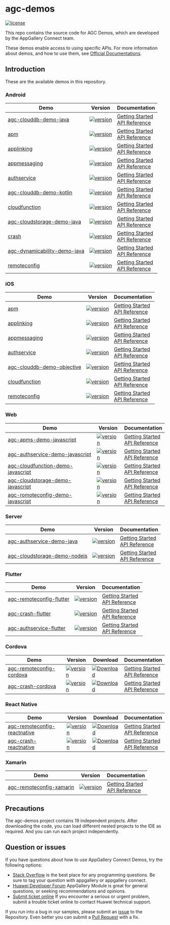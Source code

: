 # agc-demos
[![license](https://img.shields.io/badge/license-Apache--2.0-green)](./LICENCE)

This repo contains the source code for AGC Demos, which are developed by the AppGallery Connect team.

These demos enable access to using specific APIs. For more information
about demos, and how to use them, see
[Official Documentations](https://developer.huawei.com/consumer/cn/doc/development/AppGallery-connect-Guides/agc-get-started).


## Introduction
These are the available demos in this repository.
### Android
| Demo | Version | Documentation |
|--------|-----|-----|
| [agc-clouddb-demo-java](./Android/agc-clouddb-demo-java) | [![version](https://img.shields.io/badge/Release-1.2.1.301-yellow)](./Android/agc-clouddb-demo-java) | [Getting Started](https://developer.huawei.com/consumer/en/doc/development/AppGallery-connect-Guides/agc-clouddb-get-started) <br/> [API Reference](https://developer.huawei.com/consumer/en/doc/development/AppGallery-connect-References/clouddb) |
| [apm](./Android/apm) | [![version](https://img.shields.io/badge/Release-1.4.1.303-yellow)](./Android/apm) | [Getting Started](https://developer.huawei.com/consumer/en/doc/development/AppGallery-connect-Guides/agc-apms-agcsdk) <br/> [API Reference](https://developer.huawei.com/consumer/en/doc/development/AppGallery-connect-References/apms-overview) |
| [applinking](./Android/applinking) | [![version](https://img.shields.io/badge/Release-1.5.0.300-yellow)](./Android/applinking) | [Getting Started](https://developer.huawei.com/consumer/en/doc/development/AppGallery-connect-Guides/agc-applinking-getstarted-android-0000001054594767) <br/> [API Reference](https://developer.huawei.com/consumer/en/doc/development/AppGallery-connect-References/applinking-overview-0000001054820901) |
| [appmessaging](./Android/appmessaging) | [![version](https://img.shields.io/badge/Release-1.5.0.300-yellow)](./Android/appmessaging) | [Getting Started](https://developer.huawei.com/consumer/en/doc/development/AppGallery-connect-Guides/agc-appmessage-getstarted) <br/> [API Reference](https://developer.huawei.com/consumer/en/doc/development/AppGallery-connect-References/appmessaging-overview) |
| [authservice](./Android/authservice) | [![version](https://img.shields.io/badge/Release-1.5.0.300-yellow)](./Android/authservice) | [Getting Started](https://developer.huawei.com/consumer/en/doc/development/AppGallery-connect-Guides/agc-auth-android-getstarted-0000001053053922) <br/> [API Reference](https://developer.huawei.com/consumer/en/doc/development/AppGallery-connect-References/agc-auth-service-api-overview-0000001054403973) |
| [agc-clouddb-demo-kotlin](./Android/agc-clouddb-demo-kotlin) | [![version](https://img.shields.io/badge/Release-1.2.1.301-yellow)](./Android/agc-clouddb-demo-kotlin) | [Getting Started](https://developer.huawei.com/consumer/en/doc/development/AppGallery-connect-Guides/agc-clouddb-get-started) <br/> [API Reference](https://developer.huawei.com/consumer/en/doc/development/AppGallery-connect-References/clouddb) |
| [cloudfunction](./Android/cloudfunction) | [![version](https://img.shields.io/badge/Release-1.5.0.300-yellow)](./Android/cloudfunction) | [Getting Started](https://developer.huawei.com/consumer/en/doc/development/AppGallery-connect-Guides/agc-cloudfunction-getstarted) <br/> [API Reference](https://developer.huawei.com/consumer/en/doc/development/AppGallery-connect-References/function) |
| [agc-cloudstorage-demo-java](./Android/agc-cloudstorage-demo-java) | [![version](https://img.shields.io/badge/Release-1.3.1.100-yellow)](./Android/agc-cloudstorage-demo-java) | [Getting Started](https://developer.huawei.com/consumer/en/doc/development/AppGallery-connect-Guides/agc-cloudstorage-getstarted) <br/> [API Reference](https://developer.huawei.com/consumer/en/doc/development/HMS-Plugin-References/overview-0000001054390809?ha_source=hms1) |
| [crash](./Android/crash) | [![version](https://img.shields.io/badge/Release-1.5.0.300-yellow)](./Android/crash) | [Getting Started](https://developer.huawei.com/consumer/en/doc/development/AppGallery-connect-Guides/agc-crash-getstarted-0000001055260538) <br/> [API Reference](https://developer.huawei.com/consumer/en/doc/development/AppGallery-connect-References/overview-android-0000001055260460) |
| [agc-dynamicability-demo-java](./Android/agc-dynamicability-demo-java) | [![version](https://img.shields.io/badge/Release-1.0.11.302-yellow)](./Android/agc-dynamicability-demo-java) | [Getting Started](https://developer.huawei.com/consumer/en/doc/development/AppGallery-connect-Guides/agc-featuredelivery-getstarted) <br/> [API Reference](https://developer.huawei.com/consumer/en/doc/development/AppGallery-connect-References/featuredelivery-overview) |
| [remoteconfig](./Android/remoteconfig) | [![version](https://img.shields.io/badge/Release-1.5.0.300-yellow)](./Android/remoteconfig) | [Getting Started](https://developer.huawei.com/consumer/en/doc/development/AppGallery-connect-Guides/agc-remoteconfig-android-getstarted-0000001056347165) <br/> [API Reference](https://developer.huawei.com/consumer/cn/doc/development/AppGallery-connect-References/android-remoteconfig-overview-0000001055692839) |

### iOS
| Demo | Version | Documentation |
|--------|-----|-----|
| [apm](./iOS/apm) | [![version](https://img.shields.io/badge/Release-1.2.1.301-yellow)](./iOS/apm) | [Getting Started](https://developer.huawei.com/consumer/en/doc/development/AppGallery-connect-Guides/agc-apms-agcsdk-ios) <br/> [API Reference](https://developer.huawei.com/consumer/en/doc/development/AppGallery-connect-References/apms-overview-ios) |
| [applinking](./iOS/applinking) | [![version](https://img.shields.io/badge/Release-1.4.1.303-yellow)](./iOS/applinking) | [Getting Started](https://developer.huawei.com/consumer/en/doc/development/AppGallery-connect-Guides/agc-applinking-getstarted-ios-0000001053823227) <br/> [API Reference](https://developer.huawei.com/consumer/en/doc/development/AppGallery-connect-References/classes-overview-0000001055013624) |
| [appmessaging](./iOS/appmessaging) | [![version](https://img.shields.io/badge/Release-1.4.1.300-yellow)](./iOS/appmessaging) | [Getting Started](https://developer.huawei.com/consumer/en/doc/development/AppGallery-connect-Guides/agc-appmessage-getstarted-ios-0000001071772755) <br/> [API Reference](https://developer.huawei.com/consumer/en/doc/development/AppGallery-connect-References/overview-ios-class-0000001058211307) |
| [authservice](./iOS/authservice) | [![version](https://img.shields.io/badge/Release-1.4.1.300-yellow)](./iOS/authservice) | [Getting Started](https://developer.huawei.com/consumer/en/doc/development/AppGallery-connect-Guides/agc-auth-ios-getstarted-0000001053053980) <br/> [API Reference](https://developer.huawei.com/consumer/en/doc/development/AppGallery-connect-References/agc-auth-service-ios-overview-0000001054599515) |
| [agc-clouddb-demo-objective](./iOS/agc-clouddb-demo-objective) | [![version](https://img.shields.io/badge/Release-1.3.1.300-yellow)](./iOS/agc-clouddb-demo-objective) | [Getting Started](https://developer.huawei.com/consumer/en/doc/development/AppGallery-connect-Guides/agc-clouddb-get-started-ios) <br/> [API Reference](https://developer.huawei.com/consumer/en/doc/development/AppGallery-connect-References/clouddb-agcclouddblistenerhandler-ios) |
| [cloudfunction](./iOS/cloudfunction) | [![version](https://img.shields.io/badge/Release-1.3.1.300-yellow)](./iOS/cloudfunction) | [Getting Started](https://developer.huawei.com/consumer/en/doc/development/AppGallery-connect-Guides/agc-cloudfunction-getstarted) <br/> [API Reference](https://developer.huawei.com/consumer/en/doc/development/AppGallery-connect-References/agcfunction) |
| [remoteconfig](./iOS/remoteconfig) | [![version](https://img.shields.io/badge/Release-1.3.1.300-yellow)](./iOS/remoteconfig) | [Getting Started](https://developer.huawei.com/consumer/en/doc/development/AppGallery-connect-Guides/agc-remoteconfig-ios-getstarted-0000001055157432) <br/> [API Reference](https://developer.huawei.com/consumer/en/doc/development/AppGallery-connect-References/ios-remoteconfig-agcconfigvalues-0000001056246303) |

### Web
| Demo | Version | Documentation |
|--------|-----|-----|
| [agc-apms-demo-javascript](./Web/agc-apms-demo-javascript) | [![version](https://img.shields.io/badge/Release-1.2.1.301-yellow)](./Web/agc-apms-demo-javascript) | [Getting Started](https://developer.huawei.com/consumer/cn/doc/development/AppGallery-connect-Guides/agc-apm-getstarted-web) <br/> [API Reference](https://developer.huawei.com/consumer/cn/doc/development/AppGallery-connect-References/agc-apm-service-webapi-overview) |
| [agc-authservice-demo-javascript](./Web/agc-authservice-demo-javascript) | [![version](https://img.shields.io/badge/Release-1.4.1.303-yellow)](./Web/agc-authservice-demo-javascript) | [Getting Started](https://developer.huawei.com/consumer/cn/doc/development/AppGallery-connect-Guides/agc-auth-ios-getstarted-0000001053053980) <br/> [API Reference](https://developer.huawei.com/consumer/cn/doc/development/AppGallery-connect-References/agc-auth-service-webapi-overview-0000001054343230) |
| [agc-cloudfunction-demo-javascript](./Web/agc-cloudfunction-demo-javascript) | [![version](https://img.shields.io/badge/Release-1.4.1.300-yellow)](./Web/agc-cloudfunction-demo-javascript) | [Getting Started](https://developer.huawei.com/consumer/en/doc/development/AppGallery-connect-Guides/agc-applinking-getstarted-android-0000001054594767) <br/> [API Reference](https://developer.huawei.com/consumer/cn/doc/development/AppGallery-connect-References/agc-cloudfunction-webapi-overview) |
| [agc-cloudstorage-demo-javascript](./Web/agc-cloudstorage-demo-javascript) | [![version](https://img.shields.io/badge/Release-1.4.1.300-yellow)](./Web/agc-cloudstorage-demo-javascript) | [Getting Started](https://developer.huawei.com/consumer/cn/doc/development/AppGallery-connect-Guides/agc-cloudstorage-getstarted-web) <br/> [API Reference](https://developer.huawei.com/consumer/cn/doc/development/AppGallery-connect-References/Overview-web) |
| [agc-romoteconfig-demo-javascript](./Web/agc-romoteconfig-demo-javascript) | [![version](https://img.shields.io/badge/Release-1.3.1.300-yellow)](./Web/agc-romoteconfig-demo-javascript) | [Getting Started](https://developer.huawei.com/consumer/cn/doc/development/AppGallery-connect-Guides/agc-remoteconfig-web-getstarted-0000001056501223) <br/> [API Reference](https://developer.huawei.com/consumer/cn/doc/development/AppGallery-connect-References/web-remoteconfig-overview-0000001057829368) |

### Server
| Demo | Version | Documentation |
|--------|-----|-----|
| [agc-authservice-demo-java](./Server/agc-authservice-demo-java) | [![version](https://img.shields.io/badge/Release-1.1.0.300-yellow)](./Server/agc-authservice-demo-java) | [Getting Started](https://developer.huawei.com/consumer/en/doc/development/AppGallery-connect-Guides/agc-auth-server-getstarted-0000001054287616) <br/> [API Reference](https://developer.huawei.com/consumer/en/doc/development/AppGallery-connect-References/auth-serversdk-overview-0000001055363337) |
| [agc-cloudstorage-demo-nodejs](./Server/agc-cloudstorage-demo-nodejs) | [![version](https://img.shields.io/badge/Release-1.0.0.0-yellow)](./Server/agc-cloudstorage-demo-nodejs) | [Getting Started](https://developer.huawei.com/consumer/en/doc/development/AppGallery-connect-Guides/agc-cloudstorage-getstarted-nodejs) <br/> [API Reference](https://developer.huawei.com/consumer/en/doc/development/AppGallery-connect-References/Overview-nodejs) |

### Flutter
| Demo | Version | Documentation |
|--------|-----|-----|
| [agc-remoteconfig-flutter](./Flutter/agc-remoteconfig-flutter) | [![version](https://img.shields.io/badge/Release-1.1.0-yellow)](./Flutter/agc-remoteconfig-flutter) |[Getting Started](https://developer.huawei.com/consumer/en/doc/development/AppGallery-connect-Guides/agc-remoteconfig-flutter-usage-0000001063287007) <br/> [API Reference](https://developer.huawei.com/consumer/en/doc/development/AppGallery-connect-References/flutter-remoteconfig-overview-0000001064965376) |
| [agc-crash-flutter](./Flutter/agc-crash-flutter) | [![version](https://img.shields.io/badge/Release-1.1.0-yellow)](./Flutter/agc-crash-flutter) | [Getting Started](https://developer.huawei.com/consumer/en/doc/development/AppGallery-connect-Guides/agc-crash-flutter-usage-0000001063046945) <br/> [API Reference](https://developer.huawei.com/consumer/en/doc/development/AppGallery-connect-References/flutter-overview-0000001063050323) |
| [agc-authservice-flutter](./Flutter/agc-authservice-flutter) | [![version](https://img.shields.io/badge/Release-1.1.0-yellow)](./Flutter/agc-authservice-flutter) | [Getting Started](https://developer.huawei.com/consumer/en/doc/development/AppGallery-connect-Guides/agc-auth-flutter-usage-0000001063724847) <br/> [API Reference](https://developer.huawei.com/consumer/en/doc/development/AppGallery-connect-References/flutter-auth-overview-0000001072100218) |

### Cordova
| Demo | Version | Download | Documentation |
|--------|-----|-----|-----|
| [agc-remoteconfig-cordova](./Cordova/agc-remoteconfig-cordova) | [![version](https://img.shields.io/badge/NPM-1.1.0-yellow)](./agc-remoteconfig-cordova) | [![Download](https://img.shields.io/badge/DOWNLOAD-5/WEEK-yellow)](https://www.npmjs.com/package/@cordova-plugin-agconnect/remoteconfig) |[Getting Started](https://developer.huawei.com/consumer/en/doc/development/AppGallery-connect-Guides/agc-remoteconfig-cordova-usage-0000001063539743) <br/> [API Reference](https://developer.huawei.com/consumer/en/doc/development/AppGallery-connect-References/cordova-remoteconfig-overview-0000001063967581) |
| [agc-crash-cordova](./agc-crash-cordova) | [![version](https://img.shields.io/badge/NPM-1.1.0-yellow)](./agc-crash-cordova)| [![Download](https://img.shields.io/badge/DOWNLOAD-7/WEEK-yellow)](https://www.npmjs.com/package/@cordova-plugin-agconnect/crash)  | [Getting Started](https://developer.huawei.com/consumer/en/doc/development/AppGallery-connect-Guides/agc-crash-reactnative-usage-0000001063808390) <br/> [API Reference](https://developer.huawei.com/consumer/en/doc/development/AppGallery-connect-References/overview-cordova-0000001063808678) |

### React Native
| Demo | Version | Download | Documentation |
|--------|-----|-----|-----|
| [agc-remoteconfig-reactnative](./ReactNative/agc-remoteconfig-reactnative) | [![version](https://img.shields.io/badge/NPM-1.1.0-yellow)](./ReactNative/agc-remoteconfig-reactnative) | [![Download](https://img.shields.io/badge/DOWNLOAD-4/WEEK-yellow)](https://www.npmjs.com/package/@react-native-agconnect/remoteconfig) |[Getting Started](https://developer.huawei.com/consumer/en/doc/development/AppGallery-connect-Guides/agc-remoteconfig-reactnative-usage-0000001064327774) <br/> [API Reference](https://developer.huawei.com/consumer/en/doc/development/AppGallery-connect-References/cordova-remoteconfig-overview-0000001063967581) |
| [agc-crash-reactnative](./ReactNative/agc-crash-reactnative) | [![version](https://img.shields.io/badge/NPM-1.1.0-yellow)](./ReactNative/agc-crash-reactnative)| [![Download](https://img.shields.io/badge/DOWNLOAD-14/WEEK-yellow)](https://www.npmjs.com/package/@react-native-agconnect/crash)  | [Getting Started](https://developer.huawei.com/consumer/en/doc/development/AppGallery-connect-Guides/agc-crash-reactnative-usage-0000001063728095) <br/> [API Reference](https://developer.huawei.com/consumer/en/doc/development/AppGallery-connect-References/overview-cordova-0000001063808678) |

### Xamarin
| Demo | Version | Documentation |
|--------|-----|-----|
| [agc-remoteconfig-xamarin](./Xamarin/agc-remoteconfig-xamarin) | [![version](https://img.shields.io/nuget/vpre/Huawei.Agconnect.iOS.Remoteconfig.svg?label=NuGet)](./Xamarin/agc-remoteconfig-xamarin)  |[Getting Started](https://developer.huawei.com/consumer/en/doc/development/AppGallery-connect-Guides/remoteconfig-xamarin-releasenotes-0000001135676681) <br/> [API Reference](https://developer.huawei.com/consumer/en/doc/development/AppGallery-connect-References/remoteconfig-overview-main-0000001088768192) |


## Precautions
The agc-demos project contains 19 independent projects. After downloading the code, you can load different nested projects to the IDE as required. And you can run each project independently.

## Question or issues
If you have questions about how to use AppGallery Connect Demos, try the following options:  
* [Stack Overflow](https://stackoverflow.com/questions/tagged/appgallery) is the best place for any programming questions. Be sure to tag your question with appgallery or appgallery connect.  
* [Huawei Developer Forum](https://forums.developer.huawei.com/forumPortal/en/home?fid=0101188387844930001) AppGallery Module is great for general questions, or seeking recommendations and opinions.
* [Submit ticket online](https://developer.huawei.com/consumer/en/support/feedback/#/) If you encounter a serious or urgent problem, submit a trouble ticket online to contact Huawei technical support.

If you run into a bug in our samples, please submit an [issue](https://github.com/AppGalleryConnect/agc-demos/issues) to the Repository. Even better you can submit a [Pull Request](https://github.com/AppGalleryConnect/agc-demos/pulls) with a fix.
